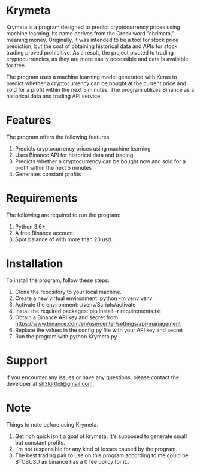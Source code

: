 # Krymeta
Krymeta is a program designed to predict cryptocurrency prices using machine learning. Its name derives from the Greek word "chrimata," meaning money. Originally, it was intended to be a tool for stock price prediction, but the cost of obtaining historical data and APIs for stock trading proved prohibitive. As a result, the project pivoted to trading cryptocurrencies, as they are more easily accessible and data is available for free.

The program uses a machine learning model generated with Keras to predict whether a cryptocurrency can be bought at the current price and sold for a profit within the next 5 minutes. The program utilizes Binance as a historical data and trading API service.

# Features
The program offers the following features:

1. Predicts cryptocurrency prices using machine learning
2. Uses Binance API for historical data and trading
3. Predicts whether a cryptocurrency can be bought now and sold for a profit within the next 5 minutes
4. Generates constant profits

# Requirements
The following are required to run the program:

1. Python 3.6+
2. A free Binance account.
3. Spot balance of with more than 20 usd.

# Installation
To install the program, follow these steps:

1. Clone the repository to your local machine.
2. Create a new virtual environment: python -m venv venv
3. Activate the environment: ./venv/Scripts/activate
4. Install the required packages: pip install -r requirements.txt
5. Obtain a Binance API key and secret from https://www.binance.com/en/usercenter/settings/api-management
6. Replace the values in the config.py file with your API key and secret
7. Run the program with python Krymeta.py

# Support
If you encounter any issues or have any questions, please contact the developer at sh3ldr0id@gmail.com.

# Note
Things to note before using Krymeta.

1. Get rich quick isn't a goal of krymeta. It's supposed to generate small but constant profits.
2. I'm not responsible for any kind of losses caused by the program.
3. The best trading pair to use on this program according to me could be BTCBUSD as binance has a 0 fee policy for it..